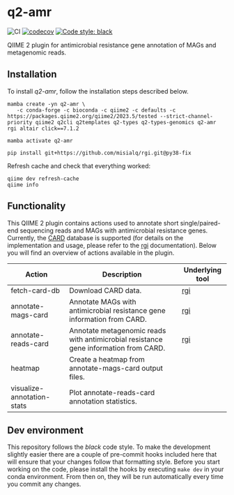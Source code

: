 # q2-amr
![CI](https://github.com/bokulich-lab/q2-assembly/actions/workflows/ci.yml/badge.svg)
[![codecov](https://codecov.io/gh/bokulich-lab/q2-assembly/branch/main/graph/badge.svg?token=THMBOFUZR0)](https://codecov.io/gh/bokulich-lab/q2-assembly)
[![Code style: black](https://img.shields.io/badge/code%20style-black-000000.svg)](https://github.com/psf/black)

QIIME 2 plugin for antimicrobial resistance gene annotation of MAGs and metagenomic reads.

## Installation
To install _q2-amr_, follow the installation steps described below.

```shell
mamba create -yn q2-amr \
   -c conda-forge -c bioconda -c qiime2 -c defaults -c https://packages.qiime2.org/qiime2/2023.5/tested --strict-channel-priority qiime2 q2cli q2templates q2-types q2-types-genomics q2-amr rgi altair click==7.1.2

mamba activate q2-amr

pip install git+https://github.com/misialq/rgi.git@py38-fix
```

Refresh cache and check that everything worked:
```shell
qiime dev refresh-cache
qiime info
```

## Functionality
This QIIME 2 plugin contains actions used to annotate short single/paired-end
sequencing reads and MAGs with antimicrobial resistance genes. Currently, the [CARD](https://card.mcmaster.ca) database is supported  (for details on
the implementation and usage, please refer to the [rgi](https://github.com/arpcard/rgi) documentation). Below you will
find an overview of actions available in the plugin.

| Action                     | Description                                                                          | Underlying tool                       |
|----------------------------|--------------------------------------------------------------------------------------|---------------------------------------|
| fetch-card-db              | Download CARD data.                                                                  | [rgi](https://github.com/arpcard/rgi) |
| annotate-mags-card         | Annotate MAGs with antimicrobial resistance gene information from CARD.              | [rgi](https://github.com/arpcard/rgi) |
| annotate-reads-card        | Annotate metagenomic reads with antimicrobial resistance gene information from CARD. | [rgi](https://github.com/arpcard/rgi) |
| heatmap                    | Create a heatmap from annotate-mags-card output files.                               |                                       |
| visualize-annotation-stats | Plot annotate-reads-card annotation statistics.                                      |                                       |


## Dev environment
This repository follows the _black_ code style. To make the development slightly easier
there are a couple of pre-commit hooks included here that will ensure that your changes
follow that formatting style. Before you start working on the code, please
install the hooks by executing `make dev` in your conda environment. From then on,
they will be run automatically every time you commit any changes.
